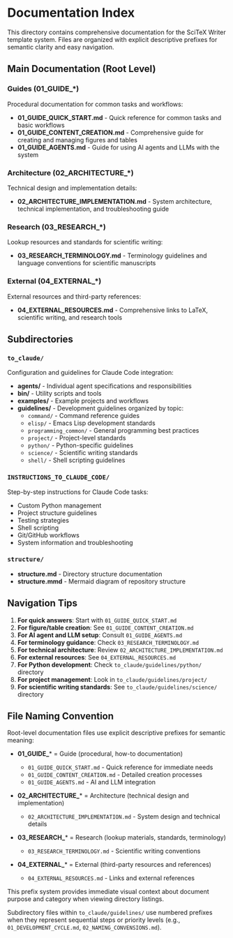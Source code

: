 # Documentation Index

This directory contains comprehensive documentation for the SciTeX Writer template system. Files are organized with explicit descriptive prefixes for semantic clarity and easy navigation.

## Main Documentation (Root Level)

### Guides (01_GUIDE_*)
Procedural documentation for common tasks and workflows:
- **01_GUIDE_QUICK_START.md** - Quick reference for common tasks and basic workflows
- **01_GUIDE_CONTENT_CREATION.md** - Comprehensive guide for creating and managing figures and tables
- **01_GUIDE_AGENTS.md** - Guide for using AI agents and LLMs with the system

### Architecture (02_ARCHITECTURE_*)
Technical design and implementation details:
- **02_ARCHITECTURE_IMPLEMENTATION.md** - System architecture, technical implementation, and troubleshooting guide

### Research (03_RESEARCH_*)
Lookup resources and standards for scientific writing:
- **03_RESEARCH_TERMINOLOGY.md** - Terminology guidelines and language conventions for scientific manuscripts

### External (04_EXTERNAL_*)
External resources and third-party references:
- **04_EXTERNAL_RESOURCES.md** - Comprehensive links to LaTeX, scientific writing, and research tools

## Subdirectories

### `to_claude/`
Configuration and guidelines for Claude Code integration:
- **agents/** - Individual agent specifications and responsibilities
- **bin/** - Utility scripts and tools
- **examples/** - Example projects and workflows
- **guidelines/** - Development guidelines organized by topic:
  - `command/` - Command reference guides
  - `elisp/` - Emacs Lisp development standards
  - `programming_common/` - General programming best practices
  - `project/` - Project-level standards
  - `python/` - Python-specific guidelines
  - `science/` - Scientific writing standards
  - `shell/` - Shell scripting guidelines

### `INSTRUCTIONS_TO_CLAUDE_CODE/`
Step-by-step instructions for Claude Code tasks:
- Custom Python management
- Project structure guidelines
- Testing strategies
- Shell scripting
- Git/GitHub workflows
- System information and troubleshooting

### `structure/`
- **structure.md** - Directory structure documentation
- **structure.mmd** - Mermaid diagram of repository structure

## Navigation Tips

1. **For quick answers**: Start with `01_GUIDE_QUICK_START.md`
2. **For figure/table creation**: See `01_GUIDE_CONTENT_CREATION.md`
3. **For AI agent and LLM setup**: Consult `01_GUIDE_AGENTS.md`
4. **For terminology guidance**: Check `03_RESEARCH_TERMINOLOGY.md`
5. **For technical architecture**: Review `02_ARCHITECTURE_IMPLEMENTATION.md`
6. **For external resources**: See `04_EXTERNAL_RESOURCES.md`
7. **For Python development**: Check `to_claude/guidelines/python/` directory
8. **For project management**: Look in `to_claude/guidelines/project/`
9. **For scientific writing standards**: See `to_claude/guidelines/science/` directory

## File Naming Convention

Root-level documentation files use explicit descriptive prefixes for semantic meaning:

- **01_GUIDE_*** = Guide (procedural, how-to documentation)
  - `01_GUIDE_QUICK_START.md` - Quick reference for immediate needs
  - `01_GUIDE_CONTENT_CREATION.md` - Detailed creation processes
  - `01_GUIDE_AGENTS.md` - AI and LLM integration

- **02_ARCHITECTURE_*** = Architecture (technical design and implementation)
  - `02_ARCHITECTURE_IMPLEMENTATION.md` - System design and technical details

- **03_RESEARCH_*** = Research (lookup materials, standards, terminology)
  - `03_RESEARCH_TERMINOLOGY.md` - Scientific writing conventions

- **04_EXTERNAL_*** = External (third-party resources and references)
  - `04_EXTERNAL_RESOURCES.md` - Links and external references

This prefix system provides immediate visual context about document purpose and category when viewing directory listings.

Subdirectory files within `to_claude/guidelines/` use numbered prefixes when they represent sequential steps or priority levels (e.g., `01_DEVELOPMENT_CYCLE.md`, `02_NAMING_CONVENSIONS.md`).
